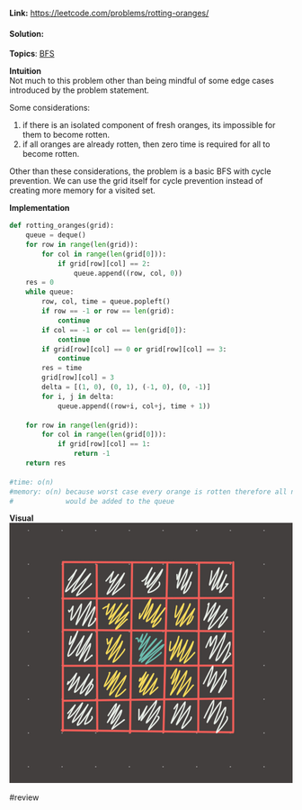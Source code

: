   
**Link:** https://leetcode.com/problems/rotting-oranges/  
#### Solution:  
  
**Topics**: [BFS](../DSA/BFS.md)  
  
**Intuition**  
Not much to this problem other than being mindful of some edge cases introduced by the problem statement.   
  
Some considerations:  
1. if there is an isolated component of fresh oranges, its impossible for them to become rotten.  
2. if all oranges are already rotten, then zero time is required for all to become rotten.  
  
Other than these considerations, the problem is a basic BFS with cycle prevention. We can use the grid itself for cycle prevention instead of creating more memory for a visited set.  
  
**Implementation**  
```python  
def rotting_oranges(grid):  
	queue = deque()  
	for row in range(len(grid)):  
		for col in range(len(grid[0])):  
			if grid[row][col] == 2:  
				queue.append((row, col, 0))  
	res = 0  
	while queue:  
		row, col, time = queue.popleft()  
		if row == -1 or row == len(grid):  
			continue  
		if col == -1 or col == len(grid[0]):  
			continue  
		if grid[row][col] == 0 or grid[row][col] == 3:  
			continue  
		res = time  
		grid[row][col] = 3  
		delta = [(1, 0), (0, 1), (-1, 0), (0, -1)]  
		for i, j in delta:  
			queue.append((row+i, col+j, time + 1))  
	  
	for row in range(len(grid)):  
		for col in range(len(grid[0])):  
			if grid[row][col] == 1:  
				return -1  
	return res  
  
#time: o(n)  
#memory: o(n) because worst case every orange is rotten therefore all nodes  
#             would be added to the queue  
```  
  
**Visual**   
![IMG_6749BA78E11B-1.jpeg](./_pics/IMG_6749BA78E11B-1.jpeg)  
  
#review   
  
  
